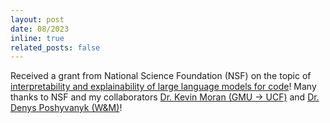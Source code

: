 ```yaml
---
layout: post
date: 08/2023
inline: true
related_posts: false
---
```


Received a grant from National Science Foundation (NSF) on the topic of [interpretability and explainability of large language models for code](https://www.nsf.gov/awardsearch/showAward?AWD_ID=2311468&HistoricalAwards=false)! 
Many thanks to NSF and my collaborators <a href="https://www.kpmoran.com/">Dr. Kevin Moran (GMU -> UCF)</a> and <a href="https://www.cs.wm.edu/~denys/index.html">Dr. Denys Poshyvanyk (W&M)</a>!